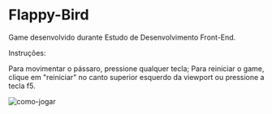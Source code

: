 # Flappy-Bird

Game desenvolvido durante Estudo de Desenvolvimento Front-End.

Instruções:

Para movimentar o pássaro, pressione qualquer tecla;
Para reiniciar o game, clique em "reiniciar" no canto superior esquerdo da viewport ou pressione a tecla f5.

![como-jogar](https://github.com/alencartha/Flappy-Bird/blob/master/imgs/Flappy-Bird-Alencartha.gif)
